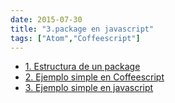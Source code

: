 ```yaml
---
date: 2015-07-30
title: "3.package en javascript"
tags: ["Atom","Coffeescript"]
---
```

<!--more-->
* [1. Estructura de un package](../1.CreateApackage)
* [2. Ejemplo simple en Coffeescript](../2.FirstExampleCoffe)
* [3. Ejemplo simple en javascript](../3.FirstExampleJavascript)
